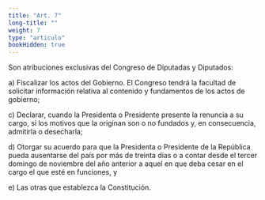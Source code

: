 ```yaml
---
title: "Art. 7"
long-title: ""
weight: 7
type: "articulo"
bookHidden: true
---
```

Son atribuciones exclusivas del Congreso de Diputadas y Diputados:

a) Fiscalizar los actos del Gobierno. El Congreso tendrá la facultad de solicitar información relativa al contenido y fundamentos de los actos de gobierno;

c) Declarar, cuando la Presidenta o Presidente presente la renuncia a su cargo, si los motivos que la originan son o no fundados y, en consecuencia, admitirla o desecharla;

d) Otorgar su acuerdo para que la Presidenta o Presidente de la República pueda ausentarse del país por más de treinta días o a contar desde el tercer domingo de noviembre del año anterior a aquel en que deba cesar en el cargo el que esté en funciones, y

e) Las otras que establezca la Constitución.
 